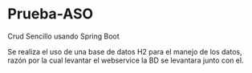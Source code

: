 # Prueba-ASO
Crud Sencillo usando Spring Boot

Se realiza el uso de una base de datos H2 para el manejo de los datos, razón por la cual levantar el webservice la BD se levantara junto con el.
